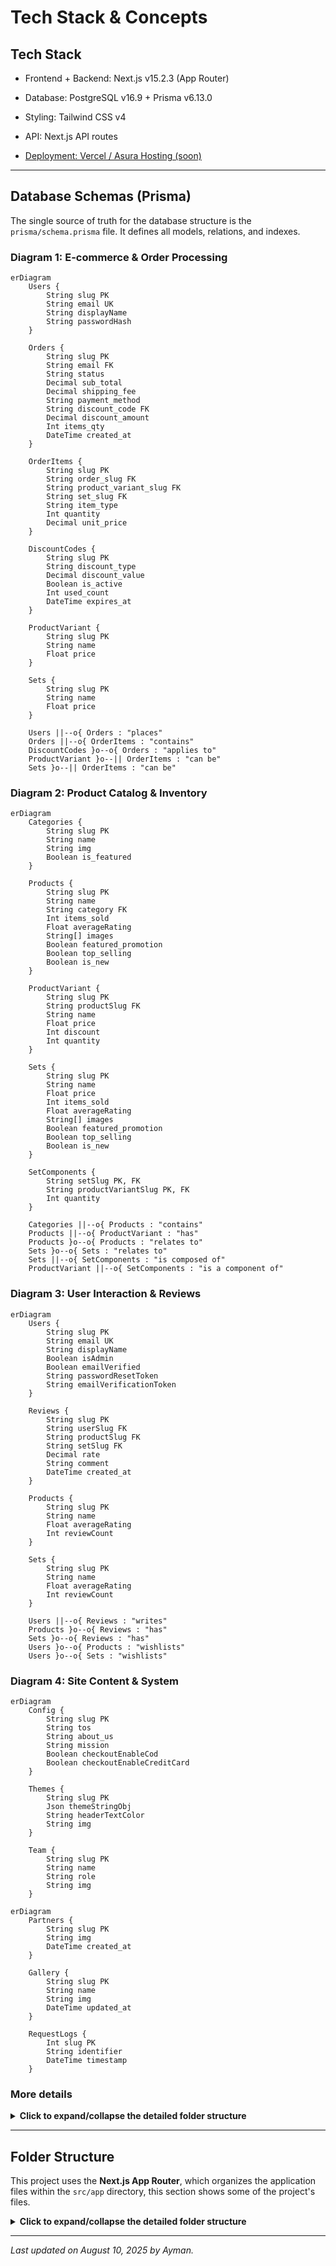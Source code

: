 # Tech Stack & Concepts

## Tech Stack

- Frontend + Backend: Next.js v15.2.3 (App Router)

- Database: PostgreSQL v16.9 + Prisma v6.13.0

- Styling: Tailwind CSS v4

- API: Next.js API routes

- [Deployment: Vercel / Asura Hosting (soon)](/docs/Setup-Store/Deployment)

---

## **Database Schemas (Prisma)**

The single source of truth for the database structure is the `prisma/schema.prisma` file. It defines all models, relations, and indexes.

### Diagram 1: E-commerce & Order Processing

```mermaid
erDiagram
    Users {
        String slug PK
        String email UK
        String displayName
        String passwordHash
    }

    Orders {
        String slug PK
        String email FK
        String status
        Decimal sub_total
        Decimal shipping_fee
        String payment_method
        String discount_code FK
        Decimal discount_amount
        Int items_qty
        DateTime created_at
    }

    OrderItems {
        String slug PK
        String order_slug FK
        String product_variant_slug FK
        String set_slug FK
        String item_type
        Int quantity
        Decimal unit_price
    }

    DiscountCodes {
        String slug PK
        String discount_type
        Decimal discount_value
        Boolean is_active
        Int used_count
        DateTime expires_at
    }

    ProductVariant {
        String slug PK
        String name
        Float price
    }

    Sets {
        String slug PK
        String name
        Float price
    }

    Users ||--o{ Orders : "places"
    Orders ||--o{ OrderItems : "contains"
    DiscountCodes }o--o{ Orders : "applies to"
    ProductVariant }o--|| OrderItems : "can be"
    Sets }o--|| OrderItems : "can be"
```

### Diagram 2: Product Catalog & Inventory

```mermaid
erDiagram
    Categories {
        String slug PK
        String name
        String img
        Boolean is_featured
    }

    Products {
        String slug PK
        String name
        String category FK
        Int items_sold
        Float averageRating
        String[] images
        Boolean featured_promotion
        Boolean top_selling
        Boolean is_new
    }

    ProductVariant {
        String slug PK
        String productSlug FK
        String name
        Float price
        Int discount
        Int quantity
    }

    Sets {
        String slug PK
        String name
        Float price
        Int items_sold
        Float averageRating
        String[] images
        Boolean featured_promotion
        Boolean top_selling
        Boolean is_new
    }

    SetComponents {
        String setSlug PK, FK
        String productVariantSlug PK, FK
        Int quantity
    }

    Categories ||--o{ Products : "contains"
    Products ||--o{ ProductVariant : "has"
    Products }o--o{ Products : "relates to"
    Sets }o--o{ Sets : "relates to"
    Sets ||--o{ SetComponents : "is composed of"
    ProductVariant ||--o{ SetComponents : "is a component of"
```

### Diagram 3: User Interaction & Reviews

```mermaid
erDiagram
    Users {
        String slug PK
        String email UK
        String displayName
        Boolean isAdmin
        Boolean emailVerified
        String passwordResetToken
        String emailVerificationToken
    }

    Reviews {
        String slug PK
        String userSlug FK
        String productSlug FK
        String setSlug FK
        Decimal rate
        String comment
        DateTime created_at
    }

    Products {
        String slug PK
        String name
        Float averageRating
        Int reviewCount
    }

    Sets {
        String slug PK
        String name
        Float averageRating
        Int reviewCount
    }

    Users ||--o{ Reviews : "writes"
    Products }o--o{ Reviews : "has"
    Sets }o--o{ Reviews : "has"
    Users }o--o{ Products : "wishlists"
    Users }o--o{ Sets : "wishlists"
```

### Diagram 4: Site Content & System

```mermaid
erDiagram
    Config {
        String slug PK
        String tos
        String about_us
        String mission
        Boolean checkoutEnableCod
        Boolean checkoutEnableCreditCard
    }

    Themes {
        String slug PK
        Json themeStringObj
        String headerTextColor
        String img
    }

    Team {
        String slug PK
        String name
        String role
        String img
    }
```

```mermaid
erDiagram
    Partners {
        String slug PK
        String img
        DateTime created_at
    }

    Gallery {
        String slug PK
        String name
        String img
        DateTime updated_at
    }

    RequestLogs {
        Int slug PK
        String identifier
        DateTime timestamp
    }
```

### **More details**

<details>
<summary><strong>Click to expand/collapse the detailed folder structure</strong></summary>

```
generator client {
  provider = "prisma-client-js"
  output   = "./generated/prisma"
}

datasource db {
  provider = "postgresql"
  url      = env("DATABASE_URL")
}

model Users {
  slug                     String     @id @db.VarChar(100)
  created_at               DateTime   @default(now())
  email                    String     @unique @db.VarChar(255)
  passwordHash             String?    @db.VarChar(255)
  displayName              String     @db.VarChar(100)
  isGoogleAuth             Boolean    @default(false)
  isAdmin                  Boolean    @default(false)
  passwordResetToken       String?    @unique @db.VarChar(100)
  passwordResetExpires     DateTime?
  emailVerified            Boolean?   @default(false)
  emailVerificationToken   String?    @unique
  emailVerificationExpires DateTime?
  orders                   Orders[]
  wishlist                 Products[]
  wishlistSets             Sets[]     @relation("UserWishlistSets")
  reviews                  Reviews[]

  @@index([email])
  @@index([isAdmin])
  @@index([emailVerified])
  @@index([emailVerified, created_at])
}

model RequestLogs {
  slug         Int      @id @default(autoincrement())
  identifier   String
  timestamp    DateTime @default(now())

  @@index([identifier, timestamp])
}

model Categories {
  slug        String     @id @db.VarChar(100)
  name        String     @db.VarChar(100)
  img         String?    @default("") @db.VarChar(255)
  is_featured Boolean    @default(false)
  created_at  DateTime   @default(now())
  Products    Products[]

  @@index([is_featured])
}

model Config {
  slug                     String   @id @default("general") @db.VarChar(50)
  tos                      String?  @default("") @db.Text
  about_us                 String?  @default("") @db.Text
  mission                  String?  @default("") @db.Text
  partners_description     String?  @default("") @db.Text
  connect_description      String?  @default("") @db.Text
  delivery_policies        String[] @default([])
  checkoutEnableCod        Boolean  @default(true)
  checkoutEnableCreditCard Boolean  @default(false)
}

// The parent product, holds shared data
model Products {
  created_at         DateTime   @default(now())
  slug               String     @id @db.VarChar(100)
  name               String     @db.VarChar(100)
  category           String     @db.VarChar(100)
  items_sold         Int        @default(0) @db.SmallInt // Total sold across all variants
  featured_promotion Boolean    @default(false)
  top_selling        Boolean    @default(false)
  is_new             Boolean    @default(false)
  images             String[]   @default([])
  averageRating      Float      @default(0) @db.DoublePrecision
  reviewCount        Int        @default(0)
  description        String  @default("") @db.Text

  categoryRef        Categories       @relation(fields: [category], references: [slug], onDelete: Cascade)
  wishlistedBy       Users[]
  related_products   Products[]       @relation("ProductRelations")
  related_to         Products[]       @relation("ProductRelations")
  reviews            Reviews[]
  variants           ProductVariant[] // A product has many variants

  @@index([category])
  @@index([featured_promotion])
  @@index([top_selling])
  @@index([is_new])
  @@index([name])
  @@index([created_at])
  @@index([items_sold])
  @@index([category, name])
  @@index([category, created_at])
  @@index([averageRating])
  @@index([category, items_sold])
}

model ProductVariant {
  slug        String  @id @db.VarChar(150) // e.g., "headphones-white-large"
  productSlug String  @db.VarChar(100)
  name        String  @db.VarChar(100) // e.g., "White, Large"
  price       Float   @db.DoublePrecision
  discount    Int     @default(0) @db.SmallInt
  quantity    Int     @default(0) @db.SmallInt
  created_at  DateTime @default(now())
  description String?  @db.Text
  preferred_img_index Int?  @default(0) @db.SmallInt

  product     Products     @relation(fields: [productSlug], references: [slug], onDelete: Cascade)
  orderItems  OrderItems[]
  setComponents SetComponents[]

  @@index([productSlug])
  @@index([price])
  @@index([quantity])
  @@index([name])
}

model Reviews {
  slug       String   @id @default(cuid())
  created_at DateTime @default(now())
  updated_at DateTime @updatedAt
  rate       Decimal  @default(0) @db.Decimal(2, 1)
  comment    String?  @db.VarChar(255)

  productSlug String? @db.VarChar(100)
  setSlug     String? @db.VarChar(100)
  userSlug    String  @db.VarChar(100)

  product Products? @relation(fields: [productSlug], references: [slug], onDelete: Cascade)
  set     Sets?     @relation(fields: [setSlug], references: [slug], onDelete: Cascade)
  user    Users     @relation(fields: [userSlug], references: [slug], onDelete: Cascade)

  @@index([userSlug])
  @@index([productSlug, created_at])
  @@index([setSlug, created_at])
}

model Sets {
  slug               String          @id @db.VarChar(100)
  name               String          @db.VarChar(100)
  images             String[]        @default([])
  made_by            String          @db.VarChar(100)
  description        String          @db.Text
  tags               String[]        @default([])
  created_at         DateTime        @default(now())
  price              Float           @default(0) @db.DoublePrecision
  discount           Float           @default(0) @db.DoublePrecision
  items_sold         Int             @default(0) @db.SmallInt
  featured_promotion Boolean         @default(false)
  top_selling        Boolean         @default(false)
  is_new             Boolean         @default(false)
  averageRating      Float           @default(0) @db.DoublePrecision
  reviewCount        Int             @default(0)

  components         SetComponents[]
  orderItems         OrderItems[]
  related_products   Sets[]          @relation("SetRelations")
  related_to         Sets[]          @relation("SetRelations")
  wishlistedBy       Users[]         @relation("UserWishlistSets")
  reviews            Reviews[]

  @@index([made_by])
  @@index([name])
  @@index([created_at])
  @@index([price])
  @@index([discount])
  @@index([items_sold])
  @@index([featured_promotion])
  @@index([top_selling])
  @@index([is_new])
}

model SetComponents {
  setSlug           String @db.VarChar(100)
  productVariantSlug String @db.VarChar(150)
  quantity          Int    @db.SmallInt

  set     Sets           @relation(fields: [setSlug], references: [slug], onDelete: Cascade)
  variant ProductVariant @relation(fields: [productVariantSlug], references: [slug], onDelete: Cascade) // UPDATED: Relation to ProductVariant

  @@id([setSlug, productVariantSlug])
}

model Team {
  slug       String   @id @db.VarChar(100)
  name       String   @db.VarChar(100)
  role       String?  @db.VarChar(100)
  img        String?  @db.VarChar(255)
  created_at DateTime @default(now())
}

model Partners {
  slug       String   @id @db.VarChar(100)
  img        String   @db.VarChar(255)
  created_at DateTime @default(now())
}

model Gallery {
  created_at DateTime @default(now())
  updated_at DateTime @updatedAt
  slug       String   @id @db.VarChar(100)
  name       String   @db.VarChar(100)
  img        String   @db.VarChar(255)
}

model Themes {
  slug            String   @id @default("general") @db.VarChar(50)
  themeStringObj  Json     @default("{\"primary\":\"blue\",\"secondary\":\"violet\"}")
  headerTextColor String?  @default("text-black") @db.VarChar(100)
  img             String?  @default("") @db.VarChar(255)
  created_at      DateTime @default(now())
}

model Orders {
  slug           String   @id @db.VarChar(100)
  created_at     DateTime @default(now())
  name           String   @db.VarChar(100)
  email          String   @db.VarChar(255)
  address        String   @db.VarChar(255)
  city           String   @db.VarChar(100)
  region         String?  @db.VarChar(100)
  postal_code    String?  @db.VarChar(20)
  notes          String?  @db.VarChar(500)
  payment_method String   @db.VarChar(50)
  shipping_fee   Decimal  @db.Decimal(10, 2)
  sub_total      Decimal  @db.Decimal(10, 2)
  phone          String   @db.VarChar(20)
  status         String   @db.VarChar(20)
  admin_note     String?  @db.Text
  items_qty      Int      @db.SmallInt

  discount_code   String?        @db.VarChar(50)
  discount_amount Decimal        @default(0) @db.Decimal(10, 2)
  idempotencyKey  String?        @unique @db.VarChar(100)
  user            Users          @relation(fields: [email], references: [email], onDelete: Cascade)
  orderItems      OrderItems[]
  discountCodeRef DiscountCodes? @relation("OrderDiscountCode", fields: [discount_code], references: [slug])

  @@index([created_at])
  @@index([email])
  @@index([created_at, email])
  @@index([status])
  @@index([discount_code])
}

model OrderItems {
  slug               String  @id @default(cuid())
  order_slug         String  @db.VarChar(100)
  product_variant_slug String? @db.VarChar(150)
  set_slug           String? @db.VarChar(100)
  item_type          String  @db.VarChar(20)
  quantity           Int     @db.SmallInt
  unit_price         Decimal @db.Decimal(10, 2)

  order   Orders          @relation(fields: [order_slug], references: [slug], onDelete: Cascade)
  variant ProductVariant? @relation(fields: [product_variant_slug], references: [slug], onDelete: Cascade) // UPDATED: Relation to ProductVariant
  set     Sets?           @relation(fields: [set_slug], references: [slug], onDelete: Cascade)

  @@unique([order_slug, product_variant_slug, set_slug])
  @@index([order_slug])
  @@index([product_variant_slug])
  @@index([set_slug])
  @@index([item_type])
}

model DiscountCodes {
  slug                 String    @id @db.VarChar(50)
  created_at           DateTime  @default(now())
  expires_at           DateTime?
  discount_type        String    @db.VarChar(20)
  discount_value       Decimal   @db.Decimal(10, 2)
  max_uses             Int?      @db.SmallInt
  used_count           Int       @default(0) @db.SmallInt
  minimum_order_amount Decimal?  @db.Decimal(10, 2)
  is_active            Boolean   @default(true)
  orders               Orders[]  @relation("OrderDiscountCode")

  @@index([slug])
  @@index([is_active])
  @@index([expires_at])
  @@index([discount_type])
}
```

</details>

---

## **Folder Structure**

This project uses the **Next.js App Router**, which organizes the application files within the `src/app` directory, this section shows some of the project's files.

<details>
<summary><strong>Click to expand/collapse the detailed folder structure</strong></summary>

- **Root Directory (`/`)**

  - `.env.local`: **(Untracked)** Local environment variables. Contains secrets like database URLs and API keys.
  - `.env.local.example`: An example file for environment variables. New developers should copy this to `.env.local`.
  - `.eslintrc.json`: Configuration for ESLint, our code linter.
  - `.gitignore`: Specifies files and folders to be ignored by Git (e.g., `node_modules`, `.env.local`).
  - `jsconfig.json`: Configures path aliases (e.g., `@/components`) for easier imports.
  - `next.config.mjs`: The main configuration file for Next.js.
  - `package.json`: Lists project dependencies, metadata, and scripts (e.g., `npm run dev`).
  - `postcss.config.mjs`: Configuration for PostCSS, used by Tailwind CSS.
  - `README.md`: This documentation file.

- **`backups/`**: Directory for storing database or application backups. _(Note: This should typically be in `.gitignore` to avoid committing large backup files to the repository)._

- **`prisma/`**: Contains all database-related configurations for the Prisma ORM.

  - `schema.prisma`: The primary schema file defining all database models and relations.
  - `dev.db`: **(Untracked)** A local SQLite database file, likely used for development.

- **`public/`**: Stores static assets that are publicly accessible from the root URL.
- **`uploads/`**: Stores assets of the store's items.

  - `icon.png`: Application icon, likely used as a favicon.

- **`setup-files/`**: Contains utility scripts for project setup or maintenance.

  - `manage-users.js`: A script to create fake accounts for testing and grant/revoke admin privileges from any account.
  - `seed-fake-info.js`: A script to populate the database with dummy data for testing.

- **`src/`**: The main source code for the entire application.
  <!-- - `middleware-out.js`: A build artifact from Next.js middleware compilation. -->

  - **`app/`**: The core of the Next.js application, using the App Router.
    - `layout.js`, `page.js`, `error.js`, `loading.js`, `not-found.js`: Root-level special files that define the main layout, homepage, and global states.
    - **`about/`**: The "About Us" page.
    - **`account/`**: The user's private account section.
      - `orders/`: Displays a user's order history and details for a specific order (`[slug]`).
      - `wishlist/`: The user's product wishlist.
    - **`admin/`**: The protected admin dashboard for managing the store.
      - `components/`: React components used exclusively within the admin dashboard.
        - `forms/`: A well-organized set of forms for creating/editing every data model (Products, Categories, etc.).
      - `hooks/`: Custom React hooks specific to the admin panel.
      - `utils/`: Helper functions for admin-related tasks.
    - **`api/`**: Backend API endpoints (Route Handlers).
      - `auth/`: Handles user authentication (login, signout, session check).
      - `backup/`: API endpoint to trigger a server backup.
      - `healthcheck/`: Slight API endpoint to check if the server is running (used in the mobile app).
      - `uploads/[...path]`: API endpoint to get uploaded files.
      - `cron/`: Endpoints designed to be called by scheduled jobs (e.g., cleanup tasks).
      - `tables/`: A generic, dynamic API for performing CRUD operations on database tables, likely used by the admin panel.
      - `user/`: API routes for user-specific actions like managing wishlists and orders.
    - **`checkout/`**: The order checkout page and flow.
    - **`contact/`**: The "Contact Us" page.
    - **`login/`**: The user login page.
    - **`sets/`**: Pages for displaying product sets/bundles.
    - **`store/`**: The main product browsing pages, including the main store page and individual product detail pages (`[slug]`).
    - **`tos/`**: The "Terms of Service" page.
  - **`actions/`**: Contains Next.js Server Actions, used for server-side form submissions and mutations.
    - `authActions.js`: Server actions related to authentication.
    - `reviews.js`: Server actions related to reviews.
  - **`assets/`**: Static assets like images and fonts that are part of the build process.
  - **`components/`**: Global, reusable React components shared across the application.
    - `account-components/`: Components specific to the user account section.
    - `home-components/`: Components used only on the homepage.
    - `others-components/`: Common, shared components like `Header`, `Footer`, `Spinner`, etc.
    - `store-components/`: Components used in the product browsing and detail pages.
  - **`context/`**: React Context providers for managing global state.
    - `ConfirmModal.js`: A context for a global confirmation dialog.
  - **`helpers/`**: General-purpose utility functions that are not tied to a specific framework feature.
  - **`hooks/`**: Global, reusable React hooks.
  - **`lib/`**: Core library code, services, and backend utilities.
    - `auth.js`, `session.js`: Core authentication logic.
    - `db.js`: Initializes and exports the Prisma client instance.
    - `email.js`: Service for sending emails.
    - `rate-limiter-db.js`: Logic for API rate limiting.
    - `...and more`
  - **`styles/`**: Global stylesheets.
    - `globals.css`: Main stylesheet for Tailwind CSS and other global styles.

</details>

---

_Last updated on August 10, 2025 by Ayman._
